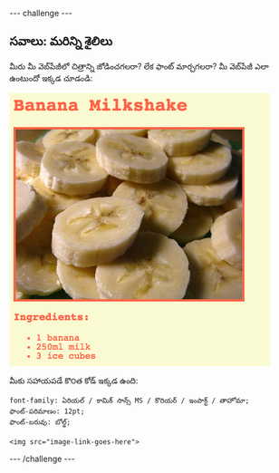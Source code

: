 \--- challenge \---

## సవాలు: మరిన్ని శైలిలు

మీరు మీ వెబ్‌పేజీలో చిత్రాన్ని జోడించగలరా? లేక ఫాంట్ మార్చగలరా? మీ వెబ్‌పేజీ ఎలా ఉంటుందో ఇక్కడ చూడండి:

![స్క్రీన్ షాట్](images/recipe-final.png)

మీకు సహాయపడే కొ౦త కోడ్ ఇక్కడ ఉంది:

    font-family: ఏరియల్ / కామిక్ సాన్స్ MS / కొరియర్ / ఇంపాక్ట్ / తాహోమా;
    ఫాంట్-పరిమాణం: 12pt;
    ఫాంట్-బరువు: బోల్డ్;
    
    <img src="image-link-goes-here">
    

\--- /challenge \---